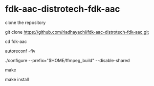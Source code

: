 # fdk-aac-distrotech-fdk-aac

clone the repository

git clone https://github.com/riadhayachi/fdk-aac-distrotech-fdk-aac.git

cd fdk-aac

autoreconf -fiv

./configure --prefix="$HOME/ffmpeg_build" --disable-shared

make

make install
